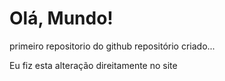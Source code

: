 # Olá, Mundo!
 primeiro repositorio do github
 repositório criado...
 
Eu fiz esta alteração direitamente no site
